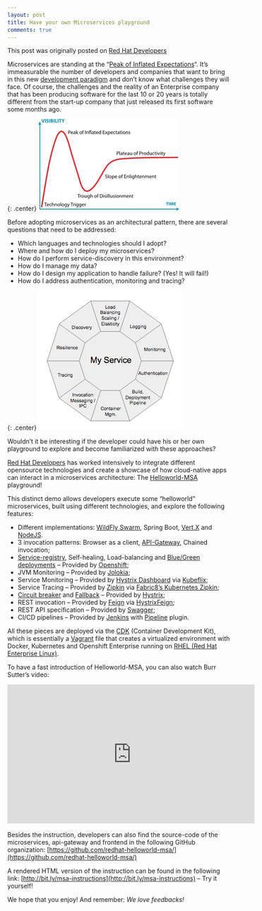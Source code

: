 ```yaml
---
layout: post
title: Have your own Microservices playground
comments: true
---
```


This post was originally posted on [Red Hat Developers](https://developers.redhat.com/blog/2016/07/27/have-your-own-microservices-playground/)

Microservices are standing at the “[Peak of Inflated Expectations](https://en.wikipedia.org/wiki/Hype_cycle)“. It’s immeasurable the number of developers and companies that want to bring in this new [development paradigm](http://www.joburg-archive.co.za/2006/pdfs/gds_book/chapter3.pdf) and don’t know what challenges they will face. Of course, the challenges and the reality of an Enterprise company that has been producing software for the last 10 or 20 years is totally different from the start-up company that just released its first software some months ago.


{: .center}
![](/images/320px-gartner_hype_cycle-svg.png)

Before adopting microservices as an architectural pattern, there are several questions that need to be addressed:

- Which languages and technologies should I adopt?
- Where and how do I deploy my microservices?
- How do I perform service-discovery in this environment?
- How do I manage my data?
- How do I design my application to handle failure? (Yes! It will fail!) 
- How do I address authentication, monitoring and tracing?

{: .center}
![](/images/microservices-concerns.png)

Wouldn’t it be interesting if the developer could have his or her own playground to explore and become familiarized with these approaches?

[Red Hat Developers](https://developers.redhat.com/) has worked intensively to integrate different opensource technologies and create a showcase of how cloud-native apps can interact in a microservices architecture: The [Helloworld-MSA](https://github.com/redhat-helloworld-msa/helloworld-msa) playground!

This distinct demo allows developers execute some “helloworld” microservices, built using different technologies, and explore the following features:


- Different implementations: [WildFly Swarm](http://wildfly-swarm.io/), Spring Boot, [Vert.X](http://vertx.io/) and [NodeJS](https://nodejs.org/).
- 3 invocation patterns: Browser as a client, [API-Gateway](http://microservices.io/patterns/apigateway.html), Chained invocation;
- [Service-registry](http://microservices.io/patterns/service-registry.html), Self-healing, Load-balancing  and [Blue/Green deployments](http://blog.christianposta.com/deploy/blue-green-deployments-a-b-testing-and-canary-releases/) – Provided by [Openshift](https://www.openshift.com/);
- JVM Monitoring – Provided by [Jolokia](https://jolokia.org/);
- Service Monitoring – Provided by [Hystrix Dashboard](https://github.com/Netflix/Hystrix/tree/master/hystrix-dashboard) via [Kubeflix](https://github.com/fabric8io/kubeflix);
- Service Tracing – Provided by [Zipkin](http://zipkin.io/) via [Fabric8’s Kubernetes Zipkin](https://github.com/fabric8io/kubernetes-zipkin);
- [Circuit breaker](https://github.com/Netflix/Hystrix/wiki/Configuration#CommandCircuitBreaker) and [Fallback](https://github.com/Netflix/Hystrix/wiki/How-To-Use#Fallback) – Provided by [Hystrix](https://github.com/Netflix/Hystrix);
- REST invocation – Provided by [Feign](https://github.com/Netflix/feign) via [HystrixFeign](https://github.com/Netflix/feign/tree/master/hystrix);
- REST API specification – Provided by [Swagger](http://swagger.io/);
- CI/CD pipelines – Provided by [Jenkins](https://jenkins.io/) with [Pipeline](https://wiki.jenkins-ci.org/display/JENKINS/Pipeline+Plugin) plugin.

All these pieces are deployed via the [CDK](http://developers.redhat.com/products/cdk/overview/) (Container Development Kit), which is essentially a [Vagrant](https://www.vagrantup.com/) file that creates a virtualized environment with Docker, Kubernetes and Openshift Enterprise running on [RHEL (Red Hat Enterprise Linux)](http://developers.redhat.com/products/rhel/overview/).

To have a fast introduction of Helloworld-MSA, you can also watch Burr Sutter’s video:

<iframe width="560" height="315" src="https://www.youtube.com/embed/SPATMHP-xw8" frameborder="0" allowfullscreen></iframe>


Besides the instruction, developers can also find the source-code of the microservices, api-gateway and frontend in the following GitHub organization: [https://github.com/redhat-helloworld-msa/](https://github.com/redhat-helloworld-msa/)

A rendered HTML version of the instruction can be found in the following link: [http://bit.ly/msa-instructions](http://bit.ly/msa-instructions) – Try it yourself!

We hope that you enjoy! And remember: *We love feedbacks!* 